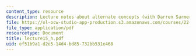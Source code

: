```yaml
---
content_type: resource
description: Lecture notes about alternate concepts (with Darren Sarmer).
file: https://ol-ocw-studio-app-production.s3.amazonaws.com/courses/22-615-mhd-theory-of-fusion-systems-spring-2007/ef51b9a1d2e514d4bd85732bb531e468_lecture15_h.pdf
file_type: application/pdf
resourcetype: Document
title: lecture15_h.pdf
uid: ef51b9a1-d2e5-14d4-bd85-732bb531e468
---
```

